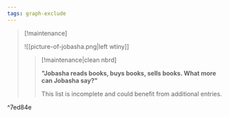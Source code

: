 ```yaml
---
tags: graph-exclude
---
```

> [!maintenance] 
> 
> ![[picture-of-jobasha.png|left wtiny]]
> 
> > [!maintenance|clean nbrd]
> > 
> > **"Jobasha reads books, buys books, sells books. What more can Jobasha say?"**
> > 
> > This list is incomplete and could benefit from additional entries.

^7ed84e
